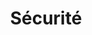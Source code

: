 ---
title: Sécurité
description: |
    Il est important de se pencher un peu sur l’aspect sécurité de notre travail. Pas toujours simple mais vous trouverez dans ces lignes quelques points de repères qui j’espère vous aideront.
---
